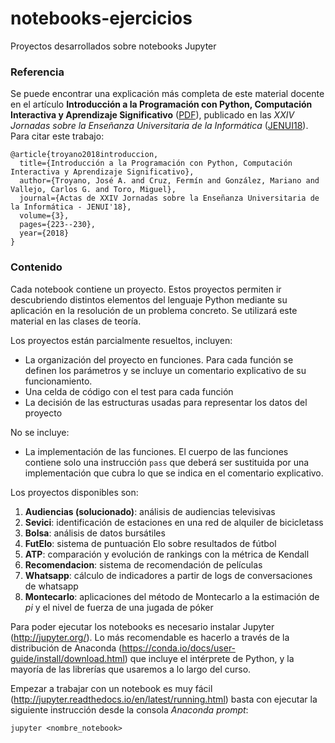 # notebooks-ejercicios
Proyectos desarrollados sobre notebooks Jupyter

### Referencia
Se puede encontrar una explicación más completa de este material docente en el artículo **Introducción a la Programación con Python, Computación Interactiva y Aprendizaje Significativo**  ([PDF](http://www.aenui.net/ojs/index.php?journal=actas_jenui&page=article&op=view&path%5B%5D=430&path%5B%5D=632)), publicado en las _XXIV Jornadas sobre la Enseñanza Universitaria de la Informática_ ([JENUI18](http://jenui2018.uoc.edu/)). Para citar este trabajo:

```
@article{troyano2018introduccion,
  title={Introducción a la Programación con Python, Computación Interactiva y Aprendizaje Significativo},
  author={Troyano, José A. and Cruz, Fermín and González, Mariano and Vallejo, Carlos G. and Toro, Miguel},
  journal={Actas de XXIV Jornadas sobre la Enseñanza Universitaria de la Informática - JENUI'18},
  volume={3},
  pages={223--230},
  year={2018}
}
```

### Contenido

Cada notebook contiene un proyecto. Estos proyectos permiten ir descubriendo distintos elementos del lenguaje Python mediante su aplicación en la resolución de un problema concreto.  Se utilizará este material en las clases de teoría.

Los proyectos están parcialmente resueltos, incluyen:
- La organización del proyecto en funciones. Para cada función se definen los parámetros y se incluye un comentario explicativo de su funcionamiento.
- Una celda de código con el test para cada función
- La decisión de las estructuras usadas para representar los datos del proyecto

No se incluye:
- La implementación de las funciones. El cuerpo de las funciones contiene solo una instrucción <code>pass</code> que deberá ser sustituida por una implementación que cubra lo que se indica en el comentario explicativo. 

Los proyectos disponibles son:

1. **Audiencias (solucionado)**: análisis de audiencias televisivas
2. **Sevici**: identificación de estaciones en una red de alquiler de bicicletass 
3. **Bolsa**: análisis de datos bursátiles
4. **FutElo**: sistema de puntuación Elo sobre resultados de fútbol
5. **ATP**: comparación y evolución de rankings con la métrica de Kendall
6. **Recomendacion**: sistema de recomendación de películas
7. **Whatsapp**: cálculo de indicadores a partir de logs de conversaciones de whatsapp
8. **Montecarlo**: aplicaciones del método de Montecarlo a la estimación de _pi_ y el nivel de fuerza de una jugada de póker

Para poder ejecutar los notebooks es necesario instalar Jupyter (http://jupyter.org/). Lo más recomendable es hacerlo a través de la distribución de Anaconda (https://conda.io/docs/user-guide/install/download.html) que incluye el intérprete de Python, y la mayoría de las librerías que usaremos a lo largo del curso.

Empezar a trabajar con un notebook es muy fácil (http://jupyter.readthedocs.io/en/latest/running.html) basta con ejecutar la siguiente instrucción desde la consola _Anaconda prompt_:

<code>jupyter \<nombre_notebook\></code>
